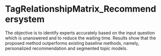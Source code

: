 # TagRelationshipMatrix_Recommendersystem
The objective is to identify experts accurately based on the input question which is unanswered and to reduce the waiting time. Results show that the proposed method outperforms existing baseline methods, namely, personalized recommendation and segmented topic models.
